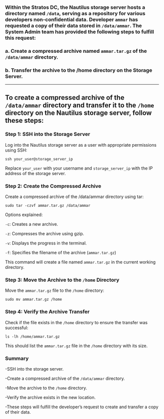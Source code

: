 ### Within the Stratos DC, the Nautilus storage server hosts a directory named `/data`, serving as a repository for various developers non-confidential data. Developer `ammar` has requested a copy of their data stored in `/data/ammar`. The System Admin team has provided the following steps to fulfill this request:

### a. Create a compressed archive named `ammar.tar.gz` of the `/data/ammar` directory.

### b. Transfer the archive to the /home directory on the Storage Server.

---

## To create a compressed archive of the `/data/ammar` directory and transfer it to the `/home` directory on the Nautilus storage server, follow these steps:

### Step 1: SSH into the Storage Server
Log into the Nautilus storage server as a user with appropriate permissions using SSH:

`ssh your_user@storage_server_ip`

Replace `your_user` with your username and `storage_server_ip` with the IP address of the storage server.

### Step 2: Create the Compressed Archive
Create a compressed archive of the /data/ammar directory using tar:

`sudo tar -czvf ammar.tar.gz /data/ammar`

Options explained:

`-c`: Creates a new archive.

`-z`: Compresses the archive using gzip.

`-v`: Displays the progress in the terminal.

`-f`: Specifies the filename of the archive (`ammar.tar.gz`)

This command will create a file named `ammar.tar.gz` in the current working directory.

### Step 3: Move the Archive to the `/home` Directory
Move the `ammar.tar.gz` file to the `/home` directory:

`sudo mv ammar.tar.gz /home`

### Step 4: Verify the Archive Transfer
Check if the file exists in the `/home` directory to ensure the transfer was successful:

`ls -lh /home/ammar.tar.gz`

This should list the `ammar.tar.gz` file in the `/home` directory with its size.

### Summary
-SSH into the storage server.

-Create a compressed archive of the `/data/ammar` directory.

-Move the archive to the `/home` directory.

-Verify the archive exists in the new location.

-These steps will fulfill the developer’s request to create and transfer a copy of their data.



